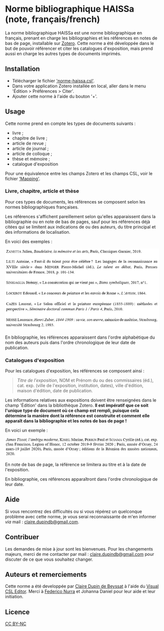# Norme bibliographique HAISSa (note, français/french)
La norme bibliographique HAISSa est une norme bibliographique en français, prenant en charge les bibliographies et les références en notes de bas de page, installable sur [Zotero](https://www.zotero.org/).
Cette norme a été développée dans le but de pouvoir référencer et citer les catalogues d'exposition, mais prend aussi en charge les autres types de documents imprimés.

## Installation
- Télécharger le fichier ['norme-haissa.csl'](/norme-haissa.csl). 
- Dans votre application Zotero installée en local, aller dans le menu 'Édition > Préférences > Citer'. 
- Ajouter cette norme à l'aide du bouton '+'.

## Usage
Cette norme prend en compte les types de documents suivants :
- livre ;
- chapitre de livre ;
- article de revue ;
- article de journal ;
- article de colloque ;
- thèse et mémoire ;
- catalogue d'exposition

Pour une équivalence entre les champs Zotero et les champs CSL, voir le fichier ['Mapping'](/Mapping.md).

### Livre, chapitre, article et thèse

Pour ces types de documents, les références se composent selon les normes bibliographiques françaises. 

Les références s'affichent pareillement selon qu'elles apparaissent dans la bibliographie ou en note de bas de pages, sauf pour les références déjà citées qui se limitent aux indications de ou des auteurs, du titre principal et des informations de localisation.

En voici des exemples :

![Exemples pour les documents "de base"](/Exemples/NormeHAISSa_Exemples-Autres.jpg)

En bibliographie, les références apparaissent dans l'ordre alphabétique du nom des auteurs puis dans l'ordre chronologique de leur date de publication.

### Catalogues d'exposition
Pour les catalogues d'exposition, les références se composent ainsi :

>*Titre de l'exposition*, NOM et Prénom du ou des commissaires (éd.), cat. exp. (ville de l'exposition, institution, dates), ville d'édition, maison d'édition, date de publication.

Les informations relatives aux expositions doivent être renseignées dans le champ 'Édition' dans la bibliothèque Zotero. **Il est impératif que ce soit l'unique type de document où ce champ est rempli, puisque cela détermine la manière dont la référence est construite et comment elle apparaît dans la bibliographie et les notes de bas de page !**

En voici un exemple :

![Exemples pour les catalogues d'exposition](/Exemples/NormeHAISSa_Exemples-CatExp.jpg)

En note de bas de page, la référence se limitera au titre et à la date de l'exposition.

En bibliographie, ces références apparaîtront dans l'ordre chronologique de leur date.

## Aide
Si vous rencontrez des difficultés ou si vous répérez un quelconque problème avec cette norme, je vous serai reconnaissante de m'en informer *via* mail : [claire.dupindb@gmail.com](mailto:claire.dupindb@gmail.com).

## Contribuer
Les demandes de mise à jour sont les bienvenues. Pour les changements majeurs, merci de me contacter par mail : [claire.dupindb@gmail.com](mailto:claire.dupindb@gmail.com) pour discuter de ce que vous souhaitez changer.

## Auteurs et remerciements
Cette norme a été developpée par [Claire Dupin de Beyssat](https://github.com/ClaireDDB) à l'aide du [Visual CSL Editor](https://editor.citationstyles.org/visualEditor/). Merci à [Federico Nurra](https://github.com/FedericoNurra) et Johanna Daniel pour leur aide et leur initiation.

## Licence

[CC BY-NC](https://creativecommons.org/licenses/by-nc/4.0/)
